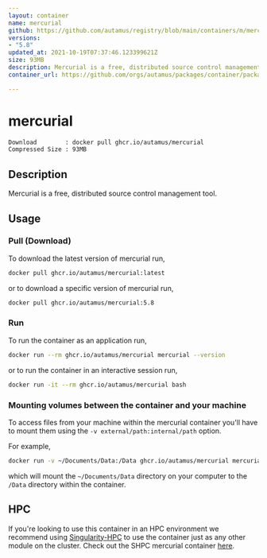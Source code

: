 ```yaml
---
layout: container
name: mercurial
github: https://github.com/autamus/registry/blob/main/containers/m/mercurial/spack.yaml
versions:
- "5.8"
updated_at: 2021-10-19T07:37:46.123399621Z
size: 93MB
description: Mercurial is a free, distributed source control management tool.
container_url: https://github.com/orgs/autamus/packages/container/package/mercurial

---
```

# mercurial
```bash 
Download        : docker pull ghcr.io/autamus/mercurial
Compressed Size : 93MB
```

## Description
Mercurial is a free, distributed source control management tool.

## Usage
### Pull (Download)
To download the latest version of mercurial run,

```bash
docker pull ghcr.io/autamus/mercurial:latest
```

or to download a specific version of mercurial run,

```bash
docker pull ghcr.io/autamus/mercurial:5.8
```
### Run
To run the container as an application run,
```bash
docker run --rm ghcr.io/autamus/mercurial mercurial --version
```

or to run the container in an interactive session run,
```bash
docker run -it --rm ghcr.io/autamus/mercurial bash
```

### Mounting volumes between the container and your machine
To access files from your machine within the mercurial container you'll have to mount them using the `-v external/path:internal/path` option.

For example,
```bash
docker run -v ~/Documents/Data:/Data ghcr.io/autamus/mercurial mercurial /Data/myData.csv
```
which will mount the `~/Documents/Data` directory on your computer to the `/Data` directory within the container.

## HPC
If you're looking to use this container in an HPC environment we recommend using [Singularity-HPC](https://singularity-hpc.readthedocs.io) to use the container just as any other module on the cluster. Check out the SHPC mercurial container [here](https://singularityhub.github.io/singularity-hpc/r/ghcr.io-autamus-mercurial/).